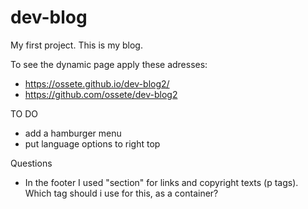 # dev-blog
My first project.
This is my blog.

To see the dynamic page apply these adresses: <br>
- https://ossete.github.io/dev-blog2/
- https://github.com/ossete/dev-blog2


TO DO
- add a hamburger menu
- put language options to right top
  

Questions
- In the footer I used "section" for links and copyright texts (p tags).
 Which tag should i use for this, as a container?
